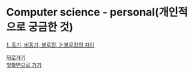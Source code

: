 # Computer science - personal(개인적으로 궁금한 것)
[1. 동기, 비동기, 블로킹, 논블로킹의 차이](https://github.com/5onchangwoo/study/blob/main/computer-science/personal/SyncVsAsync%26blockingVsNonblocking.md)

[뒤로가기](../)  
[첫화면으로 가기](/)
